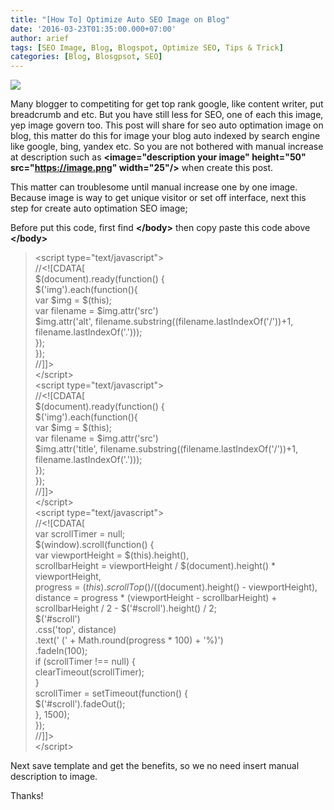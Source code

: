 ```yaml
---
title: "[How To] Optimize Auto SEO Image on Blog"
date: '2016-03-23T01:35:00.000+07:00'
author: arief
tags: [SEO Image, Blog, Blogspot, Optimize SEO, Tips & Trick]
categories: [Blog, Blosgpsot, SEO]
---
```


![](https://4.bp.blogspot.com/-k0jdywHggXs/VvGKwfnEejI/AAAAAAAADEk/QNAXQii9tYcJFZr2qukj18dNeraEOX5lw/s1600/Seo-image.png)


Many blogger to competiting for get top rank google, like content writer, put breadcrumb and etc. But you have still less for SEO, one of each this image, yep image govern too. This post will share for seo auto optimation image on blog, this matter do this for image your blog auto indexed by search engine like google, bing, yandex etc. So you are not bothered with manual increase at description such as **&lt;image="description your image" height="50" src="https://image.png" width="25"/&gt;** when create this post.  

This matter can troublesome until manual increase one by one image. Because image is way to get unique visitor or set off interface, next this step for create auto optimation SEO image;  

Before put this code, first find **&lt;/body&gt;** then copy paste this code above **&lt;/body&gt;**

> &lt;script type="text/javascript"&gt;  
> //<!\[CDATA\[  
> $(document).ready(function() {  
> $('img').each(function(){  
> var $img = $(this);  
> var filename = $img.attr('src')  
> $img.attr('alt', filename.substring((filename.lastIndexOf('/'))+1, filename.lastIndexOf('.')));  
> });  
> });  
> //\]\]>  
> &lt;/script&gt;  
> &lt;script type="text/javascript"&gt;  
> //<!\[CDATA\[  
> $(document).ready(function() {  
> $('img').each(function(){  
> var $img = $(this);  
> var filename = $img.attr('src')  
> $img.attr('title', filename.substring((filename.lastIndexOf('/'))+1, filename.lastIndexOf('.')));  
> });  
> });  
> //\]\]>  
> &lt;/script&gt;  
> &lt;script type="text/javascript"&gt;  
> //<!\[CDATA\[  
> var scrollTimer = null;  
> $(window).scroll(function() {  
>    var viewportHeight = $(this).height(),  
>        scrollbarHeight = viewportHeight / $(document).height() * viewportHeight,  
>        progress = $(this).scrollTop() / ($(document).height() - viewportHeight),  
>        distance = progress * (viewportHeight - scrollbarHeight) + scrollbarHeight / 2 - $('#scroll').height() / 2;  
>     $('#scroll')  
>         .css('top', distance)  
>         .text(' (' + Math.round(progress * 100) + '%)')  
>         .fadeIn(100);  
>     if (scrollTimer !== null) {  
>         clearTimeout(scrollTimer);  
>     }  
>     scrollTimer = setTimeout(function() {  
>         $('#scroll').fadeOut();  
>     }, 1500);  
> });  
> //\]\]>  
> &lt;/script&gt;


Next save template and get the benefits, so we no need insert manual description to image.  

Thanks!